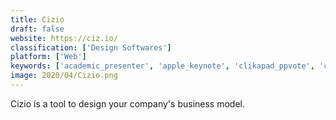 ```yaml
---
title: Cizio
draft: false 
website: https://ciz.io/
classification: ['Design Softwares']
platform: ['Web']
keywords: ['academic_presenter', 'apple_keynote', 'clikapad_ppvote', 'clearslide', 'customshow', 'haiku_deck', 'ludus', 'pitch_deck_template', 'pitchdeck', 'powerpoint', 'powtoon', 'presentigo', 'prezi', 'shareboost', 'showcase_workshop', 'slideshare', 'slidebean', 'vizzlo', 'xtensio', 'zaptheater', 'zeetings', 'zoho_showtime', 'nuisense_business']
image: 2020/04/Cizio.png
---
```

Cizio is a tool to design your company's business model.